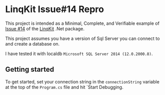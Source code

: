 ﻿# LinqKit Issue#14 Repro

This project is intended as a Minimal, Complete, and Verifiable example of [Issue #14](https://github.com/scottksmith95/LINQKit/issues/14) of the [LinqKit](https://github.com/scottksmith95/LINQKit) .Net package.

This project assumes you have a version of Sql Server you can connect to and create a database on.

I have tested it with localdb `Microsoft SQL Server 2014 (12.0.2000.8)`.

## Getting started
To get started, set your connection string in the `connectionString` variable at the top of the `Program.cs` file and hit `Start Debugging.